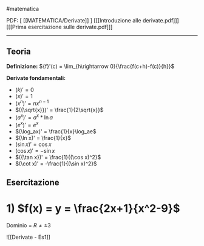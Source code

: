#matematica

PDF:
\[ [[MATEMATICA/Derivate]] ]
\[[[Introduzione alle derivate.pdf]]]
\[[[Prima esercitazione sulle derivate.pdf]]]

---
## Teoria
**Definizione:**
${f}'(c) = \lim_{h\rightarrow 0}{\frac{f(c+h)-f(c)}{h}}$

**Derivate fondamentali:**
- $({k})' = 0$
- $({x})' = 1$
- $({x^n})' = nx^{n-1}$
- $({\sqrt{x}})' = \frac{1}{2\sqrt{x}}$
- $({a^x})' = a^x * \ln{a}$
- $({e^x})' = e^x$
- $(\log_ax)' = \frac{1}{x}\log_ae$
- $(\ln x)' = \frac{1}{x}$
- $(\sin x)' = \cos x$
- $(\cos x)' = -\sin x$
- $({\tan x})' = \frac{1}{(\cos x)^2}$
- $(\cot x)' = -\frac{1}{(\sin x)^2}$

## Esercitazione

# 1) $f(x) = y = \frac{2x+1}{x^2-9}$

Dominio = $R\neq {\pm 3}$

![[Derivate - Es1]]